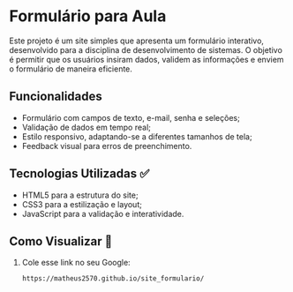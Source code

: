 # Formulário para Aula

Este projeto é um site simples que apresenta um formulário interativo, desenvolvido para a disciplina de desenvolvimento de sistemas. O objetivo é permitir que os usuários insiram dados, validem as informações e enviem o formulário de maneira eficiente.

## Funcionalidades

- Formulário com campos de texto, e-mail, senha e seleções;
- Validação de dados em tempo real;
- Estilo responsivo, adaptando-se a diferentes tamanhos de tela;
- Feedback visual para erros de preenchimento.

## Tecnologias Utilizadas ✅

- HTML5 para a estrutura do site;
- CSS3 para a estilização e layout;
- JavaScript para a validação e interatividade.

## Como Visualizar 📌

1. Cole esse link no seu Google:
   ```bash
   https://matheus2570.github.io/site_formulario/


